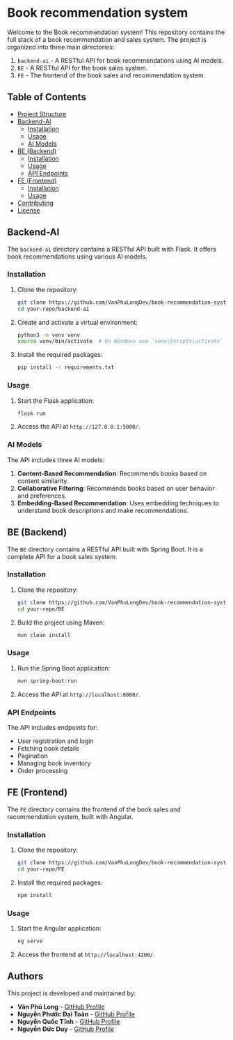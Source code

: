 # Book recommendation system

Welcome to the Book recommendation system! This repository contains the full stack of a book recommendation and sales system. The project is organized into three main directories:

1. `backend-ai` - A RESTful API for book recommendations using AI models.
2. `BE` - A RESTful API for the book sales system.
3. `FE` - The frontend of the book sales and recommendation system.

## Table of Contents

- [Project Structure](#project-structure)
- [Backend-AI](#backend-ai)
  - [Installation](#installation)
  - [Usage](#usage)
  - [AI Models](#ai-models)
- [BE (Backend)](#be-backend)
  - [Installation](#installation-1)
  - [Usage](#usage-1)
  - [API Endpoints](#api-endpoints)
- [FE (Frontend)](#fe-frontend)
  - [Installation](#installation-2)
  - [Usage](#usage-2)
- [Contributing](#contributing)
- [License](#license)


## Backend-AI

The `backend-ai` directory contains a RESTful API built with Flask. It offers book recommendations using various AI models.

### Installation

1. Clone the repository:
    ```sh
    git clone https://github.com/VanPhuLongDev/book-recommendation-system.git
    cd your-repo/backend-ai
    ```

2. Create and activate a virtual environment:
    ```sh
    python3 -m venv venv
    source venv/bin/activate  # On Windows use `venv\Scripts\activate`
    ```

3. Install the required packages:
    ```sh
    pip install -r requirements.txt
    ```

### Usage

1. Start the Flask application:
    ```sh
    flask run
    ```

2. Access the API at `http://127.0.0.1:5000/`.

### AI Models

The API includes three AI models:

1. **Content-Based Recommendation**: Recommends books based on content similarity.
2. **Collaborative Filtering**: Recommends books based on user behavior and preferences.
3. **Embedding-Based Recommendation**: Uses embedding techniques to understand book descriptions and make recommendations.

## BE (Backend)

The `BE` directory contains a RESTful API built with Spring Boot. It is a complete API for a book sales system.

### Installation

1. Clone the repository:
    ```sh
    git clone https://github.com/VanPhuLongDev/book-recommendation-system.git
    cd your-repo/BE
    ```

2. Build the project using Maven:
    ```sh
    mvn clean install
    ```

### Usage

1. Run the Spring Boot application:
    ```sh
    mvn spring-boot:run
    ```

2. Access the API at `http://localhost:8080/`.

### API Endpoints

The API includes endpoints for:

- User registration and login
- Fetching book details
- Pagination
- Managing book inventory
- Order processing

## FE (Frontend)

The `FE` directory contains the frontend of the book sales and recommendation system, built with Angular.

### Installation

1. Clone the repository:
    ```sh
    git clone https://github.com/VanPhuLongDev/book-recommendation-system.git
    cd your-repo/FE
    ```

2. Install the required packages:
    ```sh
    npm install
    ```

### Usage

1. Start the Angular application:
    ```sh
    ng serve
    ```

2. Access the frontend at `http://localhost:4200/`.

## Authors

This project is developed and maintained by:

- **Văn Phú Long** - [GitHub Profile](https://github.com/VanPhuLongDev)
- **Nguyễn Phước Đại Toàn** - [GitHub Profile](https://github.com/NguyenPhuocDaiToan)
- **Nguyễn Quốc Tĩnh** - [GitHub Profile](https://github.com/tinh2406)
- **Nguyễn Đức Duy** - [GitHub Profile](https://github.com/DuyNguyen347)

